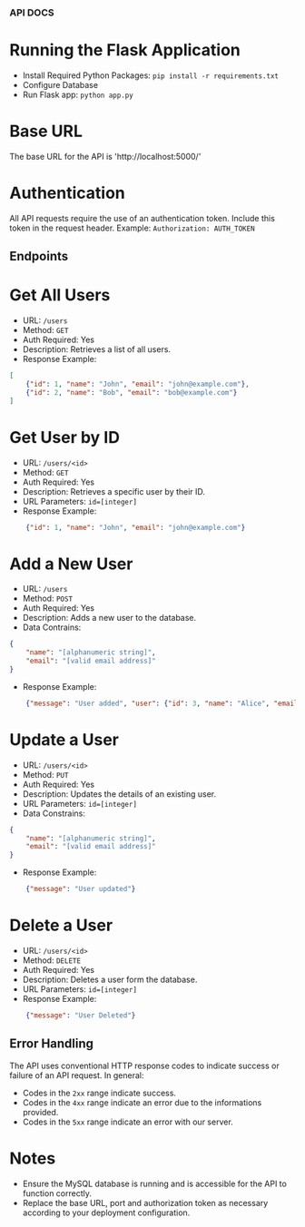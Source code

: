 ### API DOCS

# Running the Flask Application
- Install Required Python Packages:
`pip install -r requirements.txt`
- Configure Database
- Run Flask app:
`python app.py`

# Base URL
The base URL for the API is 'http://localhost:5000/'

# Authentication
All API requests require the use of an authentication token. Include this token in the request header. Example:
` Authorization: AUTH_TOKEN `

## Endpoints
# Get All Users
- URL: `/users`
- Method: `GET`
- Auth Required: Yes
- Description: Retrieves a list of all users.
- Response Example:
```json
[
    {"id": 1, "name": "John", "email": "john@example.com"},
    {"id": 2, "name": "Bob", "email": "bob@example.com"}
] 
```

# Get User by ID
- URL: `/users/<id>`
- Method: `GET`
- Auth Required: Yes
- Description: Retrieves a specific user by their ID.
- URL Parameters: `id=[integer]`
- Response Example:
```json
    {"id": 1, "name": "John", "email": "john@example.com"}
```

# Add a New User
- URL: `/users`
- Method: `POST`
- Auth Required: Yes
- Description: Adds a new user to the database.
- Data Contrains:
```json
{
    "name": "[alphanumeric string]",
    "email": "[valid email address]"
}
```
- Response Example:
```json
    {"message": "User added", "user": {"id": 3, "name": "Alice", "email": "alice@example.com"}}
```

# Update a User
- URL: `/users/<id>`
- Method: `PUT`
- Auth Required: Yes
- Description: Updates the details of an existing user.
- URL Parameters: `id=[integer]`
- Data Constrains:
```json
{
    "name": "[alphanumeric string]",
    "email": "[valid email address]"
}
```
- Response Example:
```json
    {"message": "User updated"}
```

# Delete a User
- URL: `/users/<id>`
- Method: `DELETE`
- Auth Required: Yes
- Description: Deletes a user form the database.
- URL Parameters: `id=[integer]`
- Response Example:
```json
    {"message": "User Deleted"}
```

## Error Handling
The API uses conventional HTTP response codes to indicate success or failure of an API request. In general:
- Codes in the `2xx` range indicate success.
- Codes in the `4xx` range indicate an error due to the informations provided.
- Codes in the `5xx` range indicate an error with our server.

# Notes
- Ensure the MySQL database is running and is accessible for the API to function correctly.
- Replace the base URL, port and authorization token as necessary according to your deployment configuration.


